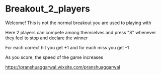 # Breakout_2_players

Welcome! 
This is not the normal breakout you are used to playing with

Here 2 players can compete among themselves and press "S" whenever they feel to stop and declare the winner

For each correct hit you get +1 and for each miss you get -1

As you score, the speed of the game increases

https://pranshuaggarwal.wixsite.com/pranshuaggarwal
